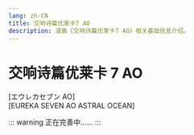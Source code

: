 ```yaml
---
lang: zh-CN
title: 交响诗篇优莱卡7 AO
description: 漫画《交响诗篇优莱卡7 AO》相关基础信息介绍。
---
```


# 交响诗篇优莱卡 7 AO

<Badge type="tip" text="漫画" vertical="middle" />
<Badge type="tip" text="2012" vertical="middle" />
<Badge type="warning" text="全5卷" vertical="middle" />

[エウレカセブン AO]  
[EUREKA SEVEN AO ASTRAL OCEAN]

<DocInfoCard image="/imgs/cover/AO_comic.jpg"
  :info="[
    {label:'原名',value:'エウレカセブン AO'},
    {label:'地区',value:'日本'},
    {label:'原作',value:'BONES'},
    {label:'漫画',value:'加藤雄一'},
    {label:'卷数',value:'全5卷'},
    {label:'发行日期',value:'2012年04月26日'},
    {label:'出版社',value:'角川书店'}]" />

::: warning
正在完善中……
:::

<div style="height: 600px"></div>

